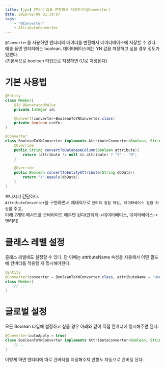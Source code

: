 ```yaml
---
title: [jpa] 엔티티 값을 변환해서 저장하기(@Converter)
date: 2019-02-09 01:39:07
tags:
    - '@Converter'
    - AttributeConverter
---
```


`@Converter`를 사용하면 엔티티의 데이터를 변환해서 데이터베이스에 저장할 수 있다.  
예를 들면 엔티티에는 boolean, 데이터베이스에는 YN 값을 저장하고 싶을 경우 정도가 있겠다.  
(기본적으로 boolean 타입으로 지정하면 0,1로 저장된다)  

# 기본 사용법
```java
@Entity
class Member{
    @Id @GeneratedValue
    private Integer id;

    @Convert(converter=BooleanToYNConverter.class)
    private boolean useYn;
}

@Converter
class BooleanToYNConverter implements AttributeConverter<Boolean, String>{
    @Override
    public String convertToDatabaseColumn(Boolean attribute){
        return (attribute != null && attribute) ? "Y" : "N";
    }

    @Override
    public Boolean convertToEntityAttribute(String dbData){
        return "Y".eqauls(dbData);
    }
}
```

보다시피 간단하다.  
`AttributeConverter`를 구현하면서 제네릭으로 `엔티티 컬럼 타입, 데이터베이스 컬럼 타입`을 주고,  
아래 2개의 메서드를 오버라이드 해주면 된다(엔티티->데이터베이스, 데이터베이스->엔티티)  

# 클래스 레벨 설정
클래스 레벨에도 설정할 수 있다. 단 이때는 attrbuteName 속성을 사용해서 어떤 필드에 컨버터를 적용할 지 명시해야한다.  

```java
@Entity
@Converter(converter = BooleanToYNConverter.class, attributeName = "useYn")
class Member{
    // ...
}
```

# 글로벌 설정
모든 Boolean 타입에 설정하고 싶을 경우 아래와 같이 직접 컨버터에 명시해주면 된다.  

```java
@Converter(autoApply = true)
class BooleanToYNConverter implements AttributeConverter<Boolean, String>{
    // ...
}
```

이렿게 하면 엔티티에 따로 컨버터를 지정해주지 안항도 자동으로 컨버팅 된다.  

<!-- more -->